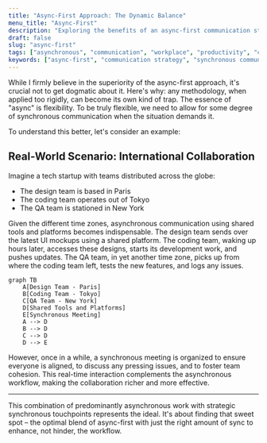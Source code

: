 ```yaml
---
title: "Async-First Approach: The Dynamic Balance"
menu_title: "Async-First"
description: "Exploring the benefits of an async-first communication strategy in the modern workplace and understanding its optimal balance with synchronous interactions."
draft: false
slug: "async-first"
tags: ["asynchronous", "communication", "workplace", "productivity", "collaboration", "sync-vs-async", "remote work"]
keywords: ["async-first", "communication strategy", "synchronous communication", "team collaboration", "remote teams", "international collaboration", "workplace efficiency"]
---
```


While I firmly believe in the superiority of the async-first approach, it's crucial not to get dogmatic about it. Here's why: any methodology, when applied too rigidly, can become its own kind of trap. The essence of "async" is flexibility. To be truly flexible, we need to allow for some degree of synchronous communication when the situation demands it.

To understand this better, let's consider an example:

## Real-World Scenario: International Collaboration

Imagine a tech startup with teams distributed across the globe: 

- The design team is based in Paris
- The coding team operates out of Tokyo
- The QA team is stationed in New York

Given the different time zones, asynchronous communication using shared tools and platforms becomes indispensable. The design team sends over the latest UI mockups using a shared platform. The coding team, waking up hours later, accesses these designs, starts its development work, and pushes updates. The QA team, in yet another time zone, picks up from where the coding team left, tests the new features, and logs any issues.

```mermaid
graph TB
    A[Design Team - Paris]
    B[Coding Team - Tokyo]
    C[QA Team - New York]
    D[Shared Tools and Platforms]
    E[Synchronous Meeting]
    A --> D
    B --> D
    C --> D
    D --> E
```

However, once in a while, a synchronous meeting is organized to ensure everyone is aligned, to discuss any pressing issues, and to foster team cohesion. This real-time interaction complements the asynchronous workflow, making the collaboration richer and more effective.

---

This combination of predominantly asynchronous work with strategic synchronous touchpoints represents the ideal. It's about finding that sweet spot – the optimal blend of async-first with just the right amount of sync to enhance, not hinder, the workflow.
